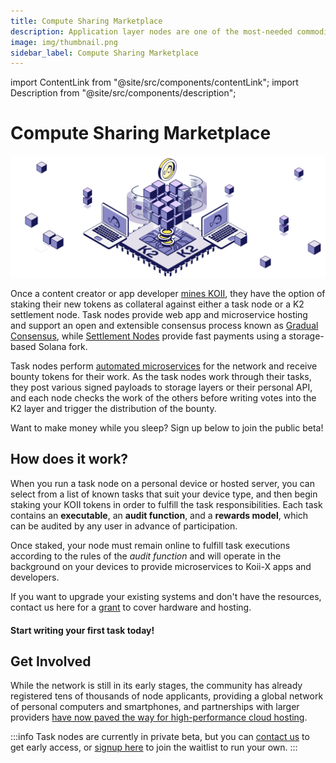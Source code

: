 ```yaml
---
title: Compute Sharing Marketplace
description: Application layer nodes are one of the most-needed commodities in Web3.
image: img/thumbnail.png
sidebar_label: Compute Sharing Marketplace
---
```


import ContentLink from "@site/src/components/contentLink";
import Description from "@site/src/components/description";

# Compute Sharing Marketplace

![banner](../img/Compute%20Sharing%20Marketplace.svg)

<Description text='Application layer nodes are one of the most-needed commodities in Web3.' />

Once a content creator or app developer [mines KOII](/), they have the option of staking their new tokens as collateral against either a task node or a K2 settlement node. Task nodes provide web app and microservice hosting and support an open and extensible consensus process known as [Gradual Consensus](/develop/koii-task-101/what-are-tasks/gradual-consensus), while [Settlement Nodes](/concepts/settlement-layer/k2-tick-tock-fast-blocks) provide fast payments using a storage-based Solana fork.&#x20;

Task nodes perform [automated microservices](/develop/koii-task-101/what-are-tasks/) for the network and receive bounty tokens for their work. As the task nodes work through their tasks, they post various signed payloads to storage layers or their personal API, and each node checks the work of the others before writing votes into the K2 layer and trigger the distribution of the bounty.&#x20;

Want to make money while you sleep? Sign up below to join the public beta!

<ContentLink
  title='Run a task Node'
  link='/run-a-node/introduction/task-nodes'
  iconType='copy'
/>

## **How does it work?**

When you run a task node on a personal device or hosted server, you can select from a list of known tasks that suit your device type, and then begin staking your KOII tokens in order to fulfill the task responsibilities. Each task contains an **executable**, an **audit function**, and a **rewards model**, which can be audited by any user in advance of participation.

Once staked, your node must remain online to fulfill task executions according to the rules of the _audit function_ and will operate in the background on your devices to provide microservices to Koii-X apps and developers.

If you want to upgrade your existing systems and don't have the resources, contact us here for a [grant](https://share.hsforms.com/16Xmwya9wQcClwavDXdtlJQc20dg) to cover hardware and hosting.&#x20;

#### Start writing your first task today!

<ContentLink
  title='What are tasks?'
  link='/develop/koii-task-101/what-are-tasks/'
  iconType='copy'
/>

## **Get Involved**

While the network is still in its early stages, the community has already registered tens of thousands of node applicants, providing a global network of personal computers and smartphones, and partnerships with larger providers [have now paved the way for high-performance cloud hosting](https://blog.koii.network/Introducing-Koii-x-InfStones-Partnership/).

:::info
Task nodes are currently in private beta, but you can [contact us](https://share.hsforms.com/1Nmy8p6zWSN2J2skJn5EcOQc20dg) to get early access, or [signup here](https://koii.network/form/pre-register/) to join the waitlist to run your own.
:::
